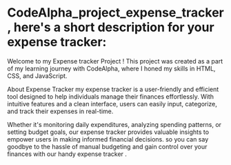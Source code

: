 # CodeAlpha_project_expense_tracker , here's a short description for your expense tracker:
 Welcome to my Expense tracker Project ! This project was created as a part of my learning journey with CodeAlpha, where I honed my skills in HTML, CSS, and JavaScript.

About Expense Tracker my expense tracker is a user-friendly and efficient tool designed to help individuals manage their finances effortlessly. With intuitive features and a clean interface, users can easily input, categorize, and track their expenses in real-time. 

Whether it's monitoring daily expenditures, analyzing spending patterns, or setting budget goals, our expense tracker provides valuable insights to empower users in making informed financial decisions. so you can say goodbye to the hassle of manual budgeting and gain control over your finances with our handy expense tracker .
